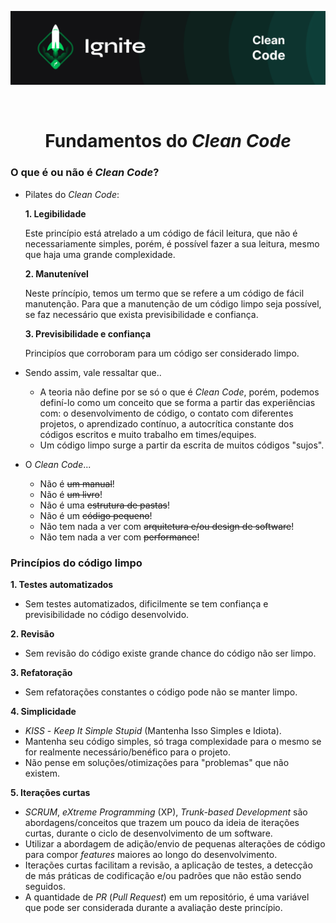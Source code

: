<p align="center">
  <img src="../.github/capa-ignite-clean-code.png" alt="Ignite Clean Code">
</p>

<br>

<h1 align="center">
  Fundamentos do <i>Clean Code</i>
</h1>

### O que é ou não é *Clean Code*?
- Pilates do *Clean Code*:

  **1. Legibilidade**
     <p>Este princípio está atrelado a um código de fácil leitura, que não é necessariamente simples, porém, é possível fazer a sua leitura, mesmo que haja uma grande complexidade.</p>

  **2. Manutenível**
     <p>Neste príncípio, temos um termo que se refere a um código de fácil manutenção. Para que a manutenção de um código limpo seja possível, se faz necessário que exista previsibilidade e confiança.</p>

  **3. Previsibilidade e confiança**
     <p>Principíos que corroboram para um código ser considerado limpo.</p>

- Sendo assim, vale ressaltar que..
  - A teoria não define por se só o que é *Clean Code*, porém, podemos definí-lo como um conceito que se forma a partir das experiências com: o desenvolvimento de código, o contato com diferentes projetos, o aprendizado contínuo, a autocrítica constante dos códigos escritos e muito trabalho em times/equipes.
  - Um código limpo surge a partir da escrita de muitos códigos "sujos".

- O *Clean Code*...
  - Não é <s>um manual</s>!
  - Não é <s>um livro</s>!
  - Não é uma <s>estrutura de pastas</s>!
  - Não é um <s>código pequeno</s>!
  - Não tem nada a ver com <s>arquitetura e/ou design de software</s>!
  - Não tem nada a ver com <s>performance</s>!

### Princípios do código limpo

**1. Testes automatizados**

  - Sem testes automatizados, dificilmente se tem confiança e previsibilidade no código desenvolvido.

**2. Revisão**

  - Sem revisão do código existe grande chance do código não ser limpo.

**3. Refatoração**
  - Sem refatorações constantes o código pode não se manter limpo.

**4. Simplicidade**
  - *KISS* - *Keep It Simple Stupid* (Mantenha Isso Simples e Idiota).
  - Mantenha seu código simples, só traga complexidade para o mesmo se for realmente necessário/benéfico para o projeto.
  - Não pense em soluções/otimizações para "problemas" que não existem.

**5. Iterações curtas**
  - *SCRUM*, *eXtreme Programming* (XP), *Trunk-based Development* são abordagens/conceitos que trazem um pouco da ideia de iterações curtas, durante o ciclo de desenvolvimento de um software.
  - Utilizar a abordagem de adição/envio de pequenas alterações de código para compor *features* maiores ao longo do desenvolvimento.
  - Iterações curtas facilitam a revisão, a aplicação de testes, a detecção de más práticas de codificação e/ou padrões que não estão sendo seguidos.
  - A quantidade de *PR* (*Pull Request*) em um repositório, é uma variável que pode ser considerada durante a avaliação deste princípio.
